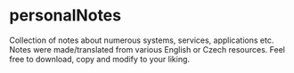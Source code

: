 # personalNotes
Collection of notes about numerous systems, services, applications etc. Notes were made/translated from various English or Czech resources. Feel free to download, copy and modify to your liking.
